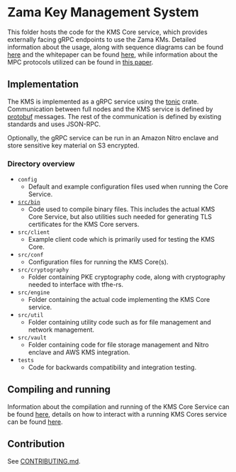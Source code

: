 # Zama Key Management System

This folder hosts the code for the KMS Core service, which provides externally facing gRPC endpoints to use the Zama KMs.
Detailed information about the usage, along with sequence diagrams can be found [here](https://github.com/zama-ai/tech-spec/tree/main/architecture) and the whitepaper can be found [here](https://github.com/zama-ai/kms-whitepaper), while information about the MPC protocols utilized can be found in [this paper](https://eprint.iacr.org/2023/815).

## Implementation

The KMS is implemented as a gRPC service using the [tonic](https://github.com/hyperium/tonic) crate.
Communication between full nodes and the KMS service is defined by [protobuf](/proto/kms.proto) messages.
The rest of the communication is defined by existing standards and uses JSON-RPC.

Optionally, the gRPC service can be run in an Amazon Nitro enclave and store sensitive key material on S3 encrypted.

### Directory overview
- `config`
    - Default and example configuration files used when running the Core Service.
- [`src/bin`](./src/bin/README.md)
    - Code used to compile binary files. This includes the actual KMS Core Service, but also utilities such needed for generating TLS certificates for the KMS Core servers.
- `src/client`
    - Example client code which is primarily used for testing the KMS Core.
- `src/conf`
    - Configuration files for running the KMS Core(s).
- `src/cryptography`
    - Folder containing PKE cryptography code, along with cryptography needed to interface with tfhe-rs.
- `src/engine`
    - Folder containing the actual code implementing the KMS Core service.
- `src/util`
    - Folder containing utility code such as for file management and network management.
- `src/vault`
    - Folder containing code for file storage management and Nitro enclave and AWS KMS integration.
- `tests`
    - Code for backwards compatibility and integration testing.

## Compiling and running
Information about the compilation and running of the KMS Core Service can be found [here](./src/bin/README.md), details on how to interact with a running KMS Cores service can be found [here](../../core-client/README.md).

## Contribution

See [CONTRIBUTING.md](CONTRIBUTING.md).
